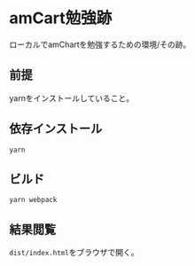# amCart勉強跡

ローカルでamChartを勉強するための環境/その跡。

## 前提

yarnをインストールしていること。

## 依存インストール
```
yarn
```

## ビルド
```
yarn webpack
```

## 結果閲覧
`dist/index.html`をブラウザで開く。

